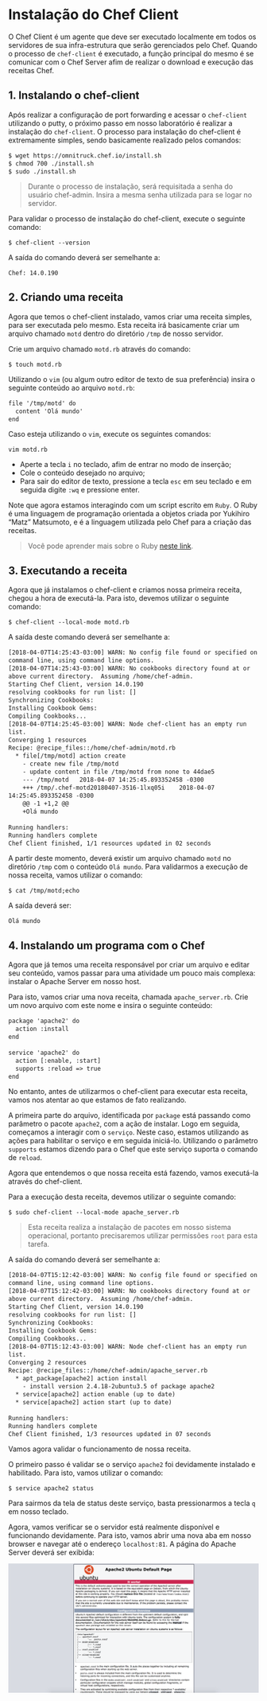 # Instalação do Chef Client

O Chef Client é um agente que deve ser executado localmente em todos os servidores de sua infra-estrutura que serão gerenciados pelo Chef. Quando o processo de `chef-client` é executado, a função principal do mesmo é se comunicar com o Chef Server afim de realizar o download e execução das receitas Chef.


## 1. Instalando o chef-client

Após realizar a configuração de port forwarding e acessar o `chef-client` utilizando o putty, o próximo passo em nosso laboratório é realizar a instalação do `chef-client`. O processo para instalação do chef-client é extremamente simples, sendo basicamente realizado pelos comandos:

    $ wget https://omnitruck.chef.io/install.sh
    $ chmod 700 ./install.sh
    $ sudo ./install.sh

>Durante o processo de instalação, será requisitada a senha do usuário chef-admin. Insira a mesma senha utilizada para se logar no servidor.

Para validar o processo de instalação do chef-client, execute o seguinte comando:

    $ chef-client --version

A saída do comando deverá ser semelhante a:

    Chef: 14.0.190

## 2. Criando uma receita

Agora que temos o chef-client instalado, vamos criar uma receita simples, para ser executada pelo mesmo. Esta receita irá basicamente criar um arquivo chamado `motd` dentro do diretório `/tmp` de nosso servidor.

Crie um arquivo chamado `motd.rb` através do comando:

    $ touch motd.rb

Utilizando o `vim` (ou algum outro editor de texto de sua preferência) insira o seguinte conteúdo ao arquivo `motd.rb`:

    file '/tmp/motd' do
      content 'Olá mundo'
    end

Caso esteja utilizando o `vim`, execute os seguintes comandos:

    vim motd.rb

* Aperte a tecla `i` no teclado, afim de entrar no modo de inserção;
* Cole o conteúdo desejado no arquivo;
* Para sair do editor de texto, pressione a tecla `esc` em seu teclado e em seguida digite `:wq` e pressione enter.

Note que agora estamos interagindo com um script escrito em `Ruby`. O Ruby é uma linguagem de programação orientada a objetos criada por Yukihiro “Matz” Matsumoto, e é a linguagem utilizada pelo Chef para a criação das receitas.

> Você pode aprender mais sobre o Ruby [neste link](https://www.ruby-lang.org/pt/).

## 3. Executando a receita

Agora que já instalamos o chef-client e criamos nossa primeira receita, chegou a hora de executá-la. Para isto, devemos utilizar o seguinte comando:

    $ chef-client --local-mode motd.rb

A saída deste comando deverá ser semelhante a:

    [2018-04-07T14:25:43-03:00] WARN: No config file found or specified on command line, using command line options.
    [2018-04-07T14:25:43-03:00] WARN: No cookbooks directory found at or above current directory.  Assuming /home/chef-admin.
    Starting Chef Client, version 14.0.190
    resolving cookbooks for run list: []
    Synchronizing Cookbooks:
    Installing Cookbook Gems:
    Compiling Cookbooks...
    [2018-04-07T14:25:45-03:00] WARN: Node chef-client has an empty run list.
    Converging 1 resources
    Recipe: @recipe_files::/home/chef-admin/motd.rb
      * file[/tmp/motd] action create
        - create new file /tmp/motd
        - update content in file /tmp/motd from none to 44dae5
        --- /tmp/motd	2018-04-07 14:25:45.893352458 -0300
        +++ /tmp/.chef-motd20180407-3516-1lxq05i	2018-04-07 14:25:45.893352458 -0300
        @@ -1 +1,2 @@
        +Olá mundo

    Running handlers:
    Running handlers complete
    Chef Client finished, 1/1 resources updated in 02 seconds

A partir deste momento, deverá existir um arquivo chamado `motd` no diretório `/tmp` com o conteúdo `Olá mundo`. Para validarmos a execução de nossa receita, vamos utilizar o comando:

    $ cat /tmp/motd;echo

A saída deverá ser:

    Olá mundo

## 4. Instalando um programa com o Chef

Agora que já temos uma receita responsável por criar um arquivo e editar seu conteúdo, vamos passar para uma atividade um pouco mais complexa: instalar o Apache Server em nosso host.

Para isto, vamos criar uma nova receita, chamada `apache_server.rb`. Crie um novo arquivo com este nome e insira o seguinte conteúdo:

    package 'apache2' do
      action :install
    end

    service 'apache2' do
      action [:enable, :start]
      supports :reload => true
    end

No entanto, antes de utilizarmos o chef-client para executar esta receita, vamos nos atentar ao que estamos de fato realizando.

A primeira parte do arquivo, identificada por `package` está passando como parâmetro o pacote `apache2`, com a ação de instalar. Logo em seguida, começamos a interagir com o `serviço`. Neste caso, estamos utilizando as ações para habilitar o serviço e em seguida iniciá-lo. Utilizando o parâmetro `supports` estamos dizendo para o Chef que este serviço suporta o comando de `reload`.

Agora que entendemos o que nossa receita está fazendo, vamos executá-la através do chef-client.

Para a execução desta receita, devemos utilizar o seguinte comando:

    $ sudo chef-client --local-mode apache_server.rb

>Esta receita realiza a instalação de pacotes em nosso sistema operacional, portanto precisaremos utilizar permissões `root` para esta tarefa.

A saída do comando deverá ser semelhante a:

    [2018-04-07T15:12:42-03:00] WARN: No config file found or specified on command line, using command line options.
    [2018-04-07T15:12:42-03:00] WARN: No cookbooks directory found at or above current directory.  Assuming /home/chef-admin.
    Starting Chef Client, version 14.0.190
    resolving cookbooks for run list: []
    Synchronizing Cookbooks:
    Installing Cookbook Gems:
    Compiling Cookbooks...
    [2018-04-07T15:12:43-03:00] WARN: Node chef-client has an empty run list.
    Converging 2 resources
    Recipe: @recipe_files::/home/chef-admin/apache_server.rb
      * apt_package[apache2] action install
        - install version 2.4.18-2ubuntu3.5 of package apache2
      * service[apache2] action enable (up to date)
      * service[apache2] action start (up to date)

    Running handlers:
    Running handlers complete
    Chef Client finished, 1/3 resources updated in 07 seconds

Vamos agora validar o funcionamento de nossa receita.

O primeiro passo é validar se o serviço `apache2` foi devidamente instalado e habilitado. Para isto, vamos utilizar o comando:

    $ service apache2 status

Para sairmos da tela de status deste serviço, basta pressionarmos a tecla `q` em nosso teclado.

Agora, vamos verificar se o servidor está realmente disponível e funcionando devidamente. Para isto, vamos abrir uma nova aba em nosso browser e navegar até o endereço `localhost:81`. A página do Apache Server deverá ser exibida:

![apache server](/03-ChefClient/images/apache_server.png)
